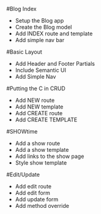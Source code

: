 #Blog Index
* Setup the Blog app
* Create the Blog model
* Add INDEX route and template
* Add simple nav bar

#Basic Layout
* Add Header and Footer Partials
* Include Semantic UI
* Add Simple Nav

#Putting the C in CRUD
* Add NEW route
* Add NEW template
* Add CREATE route
* Add CREATE TEMPLATE

#SHOWtime
* Add a show route
* Add a show template
* Add links to the show page
* Style show template

#Edit/Update
* Add edit route
* Add edit form
* Add update form
* Add method override

